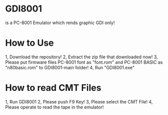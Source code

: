 # GDI8001
is a PC-8001 Emulator which rends graphic GDI only!

# How to Use
1, Download the repository!
2, Extract the zip file that downloaded now!
3, Please put firmware files PC-8001 font as "font.rom" and PC-8001 BASIC as "n80basic.rom" to GDI8001-main folder!
4, Run "GDI8001.exe"

# How to read CMT Files
1, Run GDI8001
2, Please push F9 Key!
3, Please select the CMT File!
4, Please operate to read the tape in the emulator!
